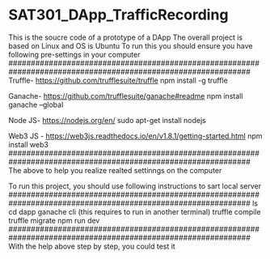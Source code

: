 # SAT301_DApp_TrafficRecording
This is the soucre code of a prototype of a DApp
The overall project is based on Linux and OS is Ubuntu
To run this you should ensure you have following pre-settings in your computer 
##############################################################################################################
Truffle- https://github.com/trufflesuite/truffle
npm install -g truffle

Ganache- https://github.com/trufflesuite/ganache#readme
npm install ganache –global

Node JS- https://nodejs.org/en/
sudo apt-get install nodejs

Web3 JS - https://web3js.readthedocs.io/en/v1.8.1/getting-started.html
npm install web3
##############################################################################################################
The above to help you realize realted settinngs on the computer

To run this project, you should use following instructions to sart local server
##############################################################################################################
ls
cd dapp
ganache cli (this requires to run in another terminal)
truffle compile
truffle migrate
npm run dev
##############################################################################################################
With the help above step by step, you could test it
